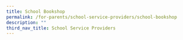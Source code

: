 ```yaml
---
title: School Bookshop
permalink: /for-parents/school-service-providers/school-bookshop
description: ""
third_nav_title: School Service Providers
---
```

